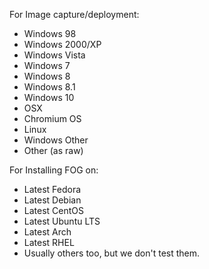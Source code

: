 For Image capture/deployment:

-   Windows 98
-   Windows 2000/XP
-   Windows Vista
-   Windows 7
-   Windows 8
-   Windows 8.1
-   Windows 10
-   OSX
-   Chromium OS
-   Linux
-   Windows Other
-   Other (as raw)

For Installing FOG on:

-   Latest Fedora
-   Latest Debian
-   Latest CentOS
-   Latest Ubuntu LTS
-   Latest Arch
-   Latest RHEL
-   Usually others too, but we don\'t test them.
